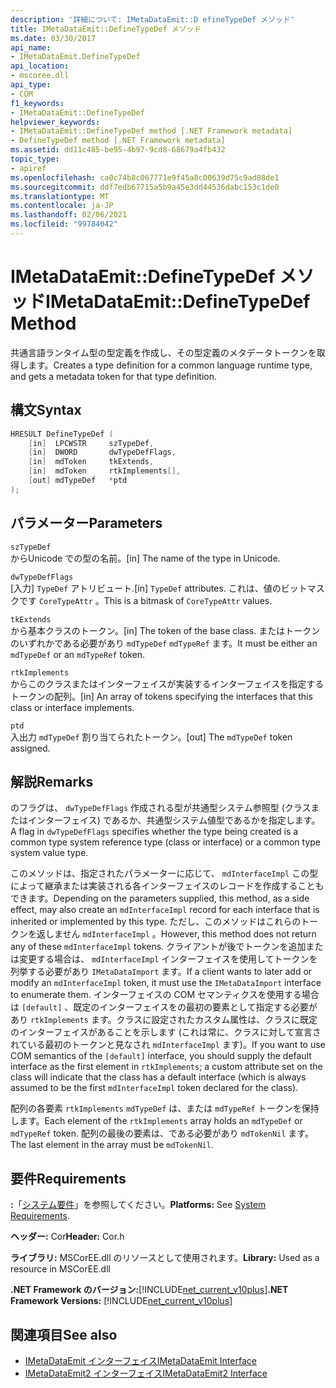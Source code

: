 ```yaml
---
description: '詳細について: IMetaDataEmit::D efineTypeDef メソッド'
title: IMetaDataEmit::DefineTypeDef メソッド
ms.date: 03/30/2017
api_name:
- IMetaDataEmit.DefineTypeDef
api_location:
- mscoree.dll
api_type:
- COM
f1_keywords:
- IMetaDataEmit::DefineTypeDef
helpviewer_keywords:
- IMetaDataEmit::DefineTypeDef method [.NET Framework metadata]
- DefineTypeDef method [.NET Framework metadata]
ms.assetid: dd11c485-be95-4b97-9cd8-68679a4fb432
topic_type:
- apiref
ms.openlocfilehash: ca0c74b8c067771e9f45a8c00639d75c9ad08de1
ms.sourcegitcommit: ddf7edb67715a5b9a45e3dd44536dabc153c1de0
ms.translationtype: MT
ms.contentlocale: ja-JP
ms.lasthandoff: 02/06/2021
ms.locfileid: "99784042"
---
```

# <a name="imetadataemitdefinetypedef-method"></a><span data-ttu-id="15342-103">IMetaDataEmit::DefineTypeDef メソッド</span><span class="sxs-lookup"><span data-stu-id="15342-103">IMetaDataEmit::DefineTypeDef Method</span></span>

<span data-ttu-id="15342-104">共通言語ランタイム型の型定義を作成し、その型定義のメタデータトークンを取得します。</span><span class="sxs-lookup"><span data-stu-id="15342-104">Creates a type definition for a common language runtime type, and gets a metadata token for that type definition.</span></span>  
  
## <a name="syntax"></a><span data-ttu-id="15342-105">構文</span><span class="sxs-lookup"><span data-stu-id="15342-105">Syntax</span></span>  
  
```cpp  
HRESULT DefineTypeDef (
    [in]  LPCWSTR     szTypeDef,
    [in]  DWORD       dwTypeDefFlags,
    [in]  mdToken     tkExtends,
    [in]  mdToken     rtkImplements[],
    [out] mdTypeDef   *ptd  
);  
```  
  
## <a name="parameters"></a><span data-ttu-id="15342-106">パラメーター</span><span class="sxs-lookup"><span data-stu-id="15342-106">Parameters</span></span>  

 `szTypeDef`  
 <span data-ttu-id="15342-107">からUnicode での型の名前。</span><span class="sxs-lookup"><span data-stu-id="15342-107">[in] The name of the type in Unicode.</span></span>  
  
 `dwTypeDefFlags`  
 <span data-ttu-id="15342-108">[入力] `TypeDef` アトリビュート.</span><span class="sxs-lookup"><span data-stu-id="15342-108">[in] `TypeDef` attributes.</span></span> <span data-ttu-id="15342-109">これは、値のビットマスクです `CoreTypeAttr` 。</span><span class="sxs-lookup"><span data-stu-id="15342-109">This is a bitmask of `CoreTypeAttr` values.</span></span>  
  
 `tkExtends`  
 <span data-ttu-id="15342-110">から基本クラスのトークン。</span><span class="sxs-lookup"><span data-stu-id="15342-110">[in] The token of the base class.</span></span> <span data-ttu-id="15342-111">またはトークンのいずれかである必要があり `mdTypeDef` `mdTypeRef` ます。</span><span class="sxs-lookup"><span data-stu-id="15342-111">It must be either an `mdTypeDef` or an `mdTypeRef` token.</span></span>  
  
 `rtkImplements`  
 <span data-ttu-id="15342-112">からこのクラスまたはインターフェイスが実装するインターフェイスを指定するトークンの配列。</span><span class="sxs-lookup"><span data-stu-id="15342-112">[in] An array of tokens specifying the interfaces that this class or interface implements.</span></span>  
  
 `ptd`  
 <span data-ttu-id="15342-113">入出力 `mdTypeDef` 割り当てられたトークン。</span><span class="sxs-lookup"><span data-stu-id="15342-113">[out] The `mdTypeDef` token assigned.</span></span>  
  
## <a name="remarks"></a><span data-ttu-id="15342-114">解説</span><span class="sxs-lookup"><span data-stu-id="15342-114">Remarks</span></span>  

 <span data-ttu-id="15342-115">のフラグは、 `dwTypeDefFlags` 作成される型が共通型システム参照型 (クラスまたはインターフェイス) であるか、共通型システム値型であるかを指定します。</span><span class="sxs-lookup"><span data-stu-id="15342-115">A flag in `dwTypeDefFlags` specifies whether the type being created is a common type system reference type (class or interface) or a common type system value type.</span></span>  
  
 <span data-ttu-id="15342-116">このメソッドは、指定されたパラメーターに応じて、 `mdInterfaceImpl` この型によって継承または実装される各インターフェイスのレコードを作成することもできます。</span><span class="sxs-lookup"><span data-stu-id="15342-116">Depending on the parameters supplied, this method, as a side effect, may also create an `mdInterfaceImpl` record for each interface that is inherited or implemented by this type.</span></span> <span data-ttu-id="15342-117">ただし、このメソッドはこれらのトークンを返しません `mdInterfaceImpl` 。</span><span class="sxs-lookup"><span data-stu-id="15342-117">However, this method does not return any of these `mdInterfaceImpl` tokens.</span></span> <span data-ttu-id="15342-118">クライアントが後でトークンを追加または変更する場合は、 `mdInterfaceImpl` インターフェイスを使用してトークンを列挙する必要があり `IMetaDataImport` ます。</span><span class="sxs-lookup"><span data-stu-id="15342-118">If a client wants to later add or modify an `mdInterfaceImpl` token, it must use the `IMetaDataImport` interface to enumerate them.</span></span> <span data-ttu-id="15342-119">インターフェイスの COM セマンティクスを使用する場合は `[default]` 、既定のインターフェイスをの最初の要素として指定する必要があり `rtkImplements` ます。クラスに設定されたカスタム属性は、クラスに既定のインターフェイスがあることを示します (これは常に、クラスに対して宣言されている最初のトークンと見なされ `mdInterfaceImpl` ます)。</span><span class="sxs-lookup"><span data-stu-id="15342-119">If you want to use COM semantics of the `[default]` interface, you should supply the default interface as the first element in `rtkImplements`; a custom attribute set on the class will indicate that the class has a default interface (which is always assumed to be the first `mdInterfaceImpl` token declared for the class).</span></span>  
  
 <span data-ttu-id="15342-120">配列の各要素 `rtkImplements` `mdTypeDef` は、または `mdTypeRef` トークンを保持します。</span><span class="sxs-lookup"><span data-stu-id="15342-120">Each element of the `rtkImplements` array holds an `mdTypeDef` or `mdTypeRef` token.</span></span> <span data-ttu-id="15342-121">配列の最後の要素は、である必要があり `mdTokenNil` ます。</span><span class="sxs-lookup"><span data-stu-id="15342-121">The last element in the array must be `mdTokenNil`.</span></span>  
  
## <a name="requirements"></a><span data-ttu-id="15342-122">要件</span><span class="sxs-lookup"><span data-stu-id="15342-122">Requirements</span></span>  

 <span data-ttu-id="15342-123">**:**「[システム要件](../../get-started/system-requirements.md)」を参照してください。</span><span class="sxs-lookup"><span data-stu-id="15342-123">**Platforms:** See [System Requirements](../../get-started/system-requirements.md).</span></span>  
  
 <span data-ttu-id="15342-124">**ヘッダー:** Cor</span><span class="sxs-lookup"><span data-stu-id="15342-124">**Header:** Cor.h</span></span>  
  
 <span data-ttu-id="15342-125">**ライブラリ:** MSCorEE.dll のリソースとして使用されます。</span><span class="sxs-lookup"><span data-stu-id="15342-125">**Library:** Used as a resource in MSCorEE.dll</span></span>  
  
 <span data-ttu-id="15342-126">**.NET Framework のバージョン:**[!INCLUDE[net_current_v10plus](../../../../includes/net-current-v10plus-md.md)]</span><span class="sxs-lookup"><span data-stu-id="15342-126">**.NET Framework Versions:** [!INCLUDE[net_current_v10plus](../../../../includes/net-current-v10plus-md.md)]</span></span>  
  
## <a name="see-also"></a><span data-ttu-id="15342-127">関連項目</span><span class="sxs-lookup"><span data-stu-id="15342-127">See also</span></span>

- [<span data-ttu-id="15342-128">IMetaDataEmit インターフェイス</span><span class="sxs-lookup"><span data-stu-id="15342-128">IMetaDataEmit Interface</span></span>](imetadataemit-interface.md)
- [<span data-ttu-id="15342-129">IMetaDataEmit2 インターフェイス</span><span class="sxs-lookup"><span data-stu-id="15342-129">IMetaDataEmit2 Interface</span></span>](imetadataemit2-interface.md)
